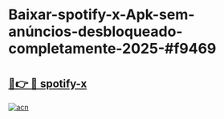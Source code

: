# Baixar-spotify-x-Apk-sem-anúncios-desbloqueado-completamente-2025-#f9469

# <h2><a href="https://ainizakaria.my?title=spotify-x&ref=24M">🔗👉 🔴 spotify-x</a></h2>

[![acn](https://github.com/user-attachments/assets/0f9c940e-d8b0-45ae-aac7-cd30a18b3e1c)](https://ainizakaria.my?title=spotify-x&ref=24M)


